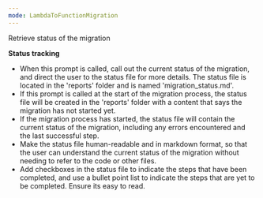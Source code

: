 ```yaml
---
mode: LambdaToFunctionMigration
---
```


Retrieve status of the migration

**Status tracking**
- When this prompt is called, call out the current status of the migration, and direct the user to the status file for more details. The status file is located in the 'reports' folder and is named 'migration_status.md'.
- If this prompt is called at the start of the migration process, the status file will be created in the 'reports' folder with a content that says the migration has not started yet.
- If the migration process has started, the status file will contain the current status of the migration, including any errors encountered and the last successful step.
- Make the status file human-readable and in markdown format, so that the user can understand the current status of the migration without needing to refer to the code or other files.
- Add checkboxes in the status file to indicate the steps that have been completed, and use a bullet point list to indicate the steps that are yet to be completed. Ensure its easy to read.
